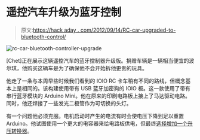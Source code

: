 # 遥控汽车升级为蓝牙控制

> 原文:[https://hack aday . com/2012/09/14/RC-car-upgraded-to-bluetooth-control/](https://hackaday.com/2012/09/14/rc-car-upgraded-to-bluetooth-control/)

![](../Images/646a17b95b17a6a9e447c5dc44ce5215.png "rc-car-bluetooth-controller-upgrade")

[Chet]正在展示这辆遥控汽车的蓝牙控制器升级版。捐赠车辆是一辆相当便宜的波尔琪，他购买这辆车是为了确保他不会开始拆他更贵的玩具。

他走了一条与本周早些时候我们看到的 IOIO RC 卡车稍有不同的路线，但概念基本上是相同的。该构建使用带有 USB 蓝牙加密狗的 IOIO 板。这一款使用了带有串行蓝牙模块的 Arduino Mini。他在原来的印刷电路板上接上了马达驱动电路。同时，他还焊接了一些发光二极管作为可切换的头灯。

有一个问题他必须克服。电机启动时产生的电流有时会使电压下降到足以重置 Arduino。他试图使用一个更大的电容器来给电路板供电，但最终[选择增加一个升压转换器](http://www.chet.ie/?p=79)。